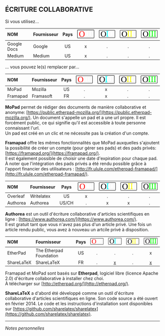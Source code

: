 ## ÉCRITURE COLLABORATIVE

Si vous utilisez...

| NOM | Fournisseur | Pays | ![O](../img/OIII-capsule50-0.svg) | ![1](../img/OIII-capsule50-1.svg) | ![2](../img/OIII-capsule50-2.svg) | ![3](../img/OIII-capsule50-3.svg) |
| :-- | :---------- | :--: | :-------------------------------: | :-------------------------------: | :-------------------------------: | :-------------------------------: |
| Google Docs | Google | US | x | . | . | . |
| Medium | Medium | US | x | . | . | . |

... vous pouvez le(s) remplacer par...

| NOM | Fournisseur | Pays | ![O](../img/OIII-capsule50-0.svg) | ![1](../img/OIII-capsule50-1.svg) | ![2](../img/OIII-capsule50-2.svg) | ![3](../img/OIII-capsule50-3.svg) |
| :-- | :---------- | :--: | :-------------------------------: | :-------------------------------: | :-------------------------------: | :-------------------------------: |
| MoPad | Mozilla | US | . | x | . | . |
| Framapad | Framasoft | FR | . | x | . | . |

**MoPad** permet de rédiger des documents de manière collaborative et anonyme: [https://public.etherpad-mozilla.org/](https://public.etherpad-mozilla.org/).
Un document s'appelle un pad et a une url propre. Il est forcément public, ce qui signifie qu'il est accessible à toute personne connaissant l'url.   
Un pad est créé en un clic et ne nécessite pas la création d'un compte.

**Framapad** offre les mêmes fonctionnalités que MoPad auxquelles s'ajoutent la possibilité de créer un compte (pour gérer ses pads) et des pads privés: [https://framapad.org/](https://framapad.org/).   
Il est également possible de choisir une date d'expiration pour chaque pad.   
À noter que l'intégration des pads privés a été rendu possible grâce à l'apport financier des utilisateurs : [http://fr.ulule.com/etherpad-framapad/](http://fr.ulule.com/etherpad-framapad/).   


| NOM | Fournisseur | Pays | ![O](../img/OIII-capsule50-0.svg) | ![1](../img/OIII-capsule50-1.svg) | ![2](../img/OIII-capsule50-2.svg) | ![3](../img/OIII-capsule50-3.svg) |
| :-- | :---------- | :--: | :-------------------------------: | :-------------------------------: | :-------------------------------: | :-------------------------------: |
| Overleaf | Writelatex | US | x | . | . | . |
| Authorea | Authorea | US/CH | . | x | x | . |

**Authorea** est un outil d'écriture collaborative d'articles scientifiques en ligne : [https://www.authorea.com/](https://www.authorea.com/).   
Il est gratuit tant que vous n'avez pas plus d'un article privé. Une fois un article rendu public, vous avez à nouveau un artcile privé à disposition.   


| NOM | Fournisseur | Pays | ![O](../img/OIII-capsule50-0.svg) | ![1](../img/OIII-capsule50-1.svg) | ![2](../img/OIII-capsule50-2.svg) | ![3](../img/OIII-capsule50-3.svg) |
| :-- | :---------- | :--: | :-------------------------------: | :-------------------------------: | :-------------------------------: | :-------------------------------: |
| EtherPad | The Etherpad Foundation | US | . | . | . | x |
| ShareLaTeX | ShareLaTeX | FR | . | [x](https://www.sharelatex.com/) | . | [x](https://github.com/sharelatex/sharelatex) |

Framapad et MoPad sont basés sur **Etherpad**, logiciel libre (licence Apache 2.0) d'écriture collaborative à installer chez choi.   
À télécharger sur [http://etherpad.org/](http://etherpad.org/).   

**ShareLaTeX** a d'abord été développé comme un outil d'écriture collaborative d'articles scientifiques en ligne. Son code source a été ouvert en février 2014.
Le code et les instructions d'installation sont disponibles sur [https://github.com/sharelatex/sharelatex](https://github.com/sharelatex/sharelatex).   

---
*Notes personnelles*